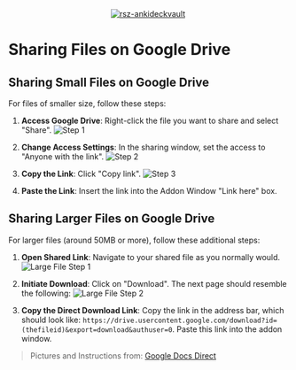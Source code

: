 <center><a href='https://github.com/ProjektAnkiBVMD/ankideckvault/' target='_blank'><img src='https://i.postimg.cc/HVxHZhQs/rsz-ankideckvault.png' border='0' alt='rsz-ankideckvault'/></a></center>

# Sharing Files on Google Drive

## Sharing Small Files on Google Drive

For files of smaller size, follow these steps:

1. **Access Google Drive**: Right-click the file you want to share and select "Share".
   ![Step 1](https://github.com/ProjektAnkiBVMD/ankideckvault/assets/77027147/05df93e5-7332-4fa3-aaac-27bbea752734)

2. **Change Access Settings**: In the sharing window, set the access to "Anyone with the link".
   ![Step 2](https://github.com/ProjektAnkiBVMD/ankideckvault/assets/77027147/05f8d1b1-d660-4f8d-86ea-82a22502759b)

3. **Copy the Link**: Click "Copy link".
   ![Step 3](https://github.com/ProjektAnkiBVMD/ankideckvault/assets/77027147/02bf1f34-9b01-4809-9326-53fa6800ada3)

4. **Paste the Link**: Insert the link into the Addon Window "Link here" box.

## Sharing Larger Files on Google Drive

For larger files (around 50MB or more), follow these additional steps:

1. **Open Shared Link**: Navigate to your shared file as you normally would.
   ![Large File Step 1](https://github.com/ProjektAnkiBVMD/ankideckvault/assets/77027147/227f38d3-ef17-457d-9f07-03d0f9f07a5c)

2. **Initiate Download**: Click on "Download". The next page should resemble the following:
   ![Large File Step 2](https://github.com/ProjektAnkiBVMD/ankideckvault/assets/77027147/c53e2df3-24c0-4b12-b87d-fb2d754aa33e)

3. **Copy the Direct Download Link**: Copy the link in the address bar, which should look like: `https://drive.usercontent.google.com/download?id=(thefileid)&export=download&authuser=0`. Paste this link into the addon window.

> Pictures and Instructions from: [Google Docs Direct](https://sites.google.com/site/gdocs2direct/)
